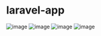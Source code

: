 # laravel-app
![image](https://user-images.githubusercontent.com/99917629/212022689-f8e4848e-4f5d-4660-8642-69c9b1516467.png)
![image](https://user-images.githubusercontent.com/99917629/212022756-b4cd7ae8-5e71-427d-ae6a-fe411eb48cff.png)
![image](https://user-images.githubusercontent.com/99917629/212022800-0ac6e5e6-2d8c-4dd6-b175-50080c0ad2e5.png)
![image](https://user-images.githubusercontent.com/99917629/212023073-882f6472-f83a-47cd-8a1c-d9ecbb31bc19.png)
